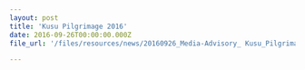 ```yaml
---
layout: post
title: 'Kusu Pilgrimage 2016'
date: 2016-09-26T00:00:00.000Z
file_url: '/files/resources/news/20160926_Media-Advisory_ Kusu_Pilgrimage_2016.pdf'

---
```


